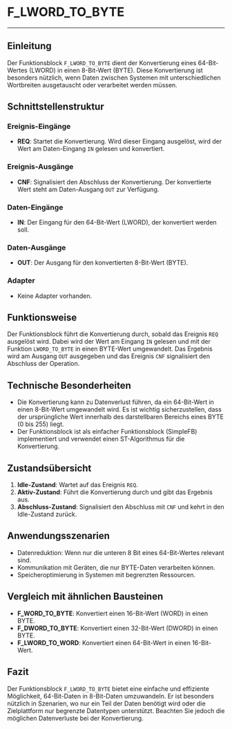 # F_LWORD_TO_BYTE

* * * * * * * * * *
## Einleitung
Der Funktionsblock `F_LWORD_TO_BYTE` dient der Konvertierung eines 64-Bit-Wertes (LWORD) in einen 8-Bit-Wert (BYTE). Diese Konvertierung ist besonders nützlich, wenn Daten zwischen Systemen mit unterschiedlichen Wortbreiten ausgetauscht oder verarbeitet werden müssen.

## Schnittstellenstruktur
### **Ereignis-Eingänge**
- **REQ**: Startet die Konvertierung. Wird dieser Eingang ausgelöst, wird der Wert am Daten-Eingang `IN` gelesen und konvertiert.

### **Ereignis-Ausgänge**
- **CNF**: Signalisiert den Abschluss der Konvertierung. Der konvertierte Wert steht am Daten-Ausgang `OUT` zur Verfügung.

### **Daten-Eingänge**
- **IN**: Der Eingang für den 64-Bit-Wert (LWORD), der konvertiert werden soll.

### **Daten-Ausgänge**
- **OUT**: Der Ausgang für den konvertierten 8-Bit-Wert (BYTE).

### **Adapter**
- Keine Adapter vorhanden.

## Funktionsweise
Der Funktionsblock führt die Konvertierung durch, sobald das Ereignis `REQ` ausgelöst wird. Dabei wird der Wert am Eingang `IN` gelesen und mit der Funktion `LWORD_TO_BYTE` in einen BYTE-Wert umgewandelt. Das Ergebnis wird am Ausgang `OUT` ausgegeben und das Ereignis `CNF` signalisiert den Abschluss der Operation.

## Technische Besonderheiten
- Die Konvertierung kann zu Datenverlust führen, da ein 64-Bit-Wert in einen 8-Bit-Wert umgewandelt wird. Es ist wichtig sicherzustellen, dass der ursprüngliche Wert innerhalb des darstellbaren Bereichs eines BYTE (0 bis 255) liegt.
- Der Funktionsblock ist als einfacher Funktionsblock (SimpleFB) implementiert und verwendet einen ST-Algorithmus für die Konvertierung.

## Zustandsübersicht
1. **Idle-Zustand**: Wartet auf das Ereignis `REQ`.
2. **Aktiv-Zustand**: Führt die Konvertierung durch und gibt das Ergebnis aus.
3. **Abschluss-Zustand**: Signalisiert den Abschluss mit `CNF` und kehrt in den Idle-Zustand zurück.

## Anwendungsszenarien
- Datenreduktion: Wenn nur die unteren 8 Bit eines 64-Bit-Wertes relevant sind.
- Kommunikation mit Geräten, die nur BYTE-Daten verarbeiten können.
- Speicheroptimierung in Systemen mit begrenzten Ressourcen.

## Vergleich mit ähnlichen Bausteinen
- **F_WORD_TO_BYTE**: Konvertiert einen 16-Bit-Wert (WORD) in einen BYTE.
- **F_DWORD_TO_BYTE**: Konvertiert einen 32-Bit-Wert (DWORD) in einen BYTE.
- **F_LWORD_TO_WORD**: Konvertiert einen 64-Bit-Wert in einen 16-Bit-Wert.

## Fazit
Der Funktionsblock `F_LWORD_TO_BYTE` bietet eine einfache und effiziente Möglichkeit, 64-Bit-Daten in 8-Bit-Daten umzuwandeln. Er ist besonders nützlich in Szenarien, wo nur ein Teil der Daten benötigt wird oder die Zielplattform nur begrenzte Datentypen unterstützt. Beachten Sie jedoch die möglichen Datenverluste bei der Konvertierung.